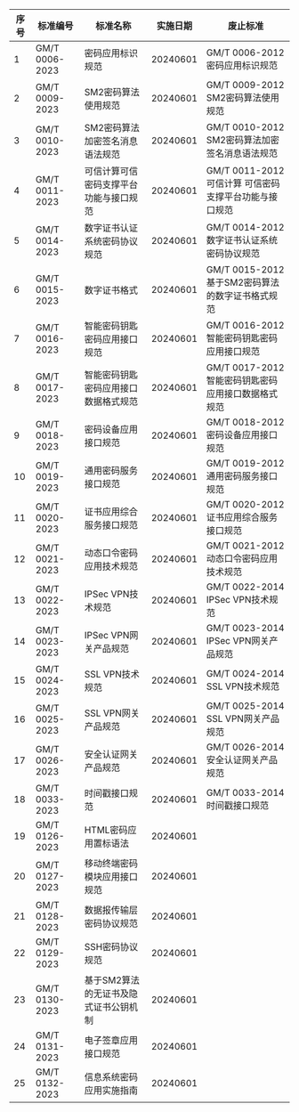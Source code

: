 | 序号 | 标准编号           | 标准名称                 | 实施日期     | 废止标准                                 |
|----|----------------|----------------------|----------|--------------------------------------|
| 1  | GM/T 0006-2023 | 密码应用标识规范             | 20240601 | GM/T 0006-2012  密码应用标识规范             |
| 2  | GM/T 0009-2023 | SM2密码算法使用规范          | 20240601 | GM/T 0009-2012  SM2密码算法使用规范          |
| 3  | GM/T 0010-2023 | SM2密码算法加密签名消息语法规范    | 20240601 | GM/T 0010-2012  SM2密码算法加密签名消息语法规范    |
| 4  | GM/T 0011-2023 | 可信计算可信密码支撑平台功能与接口规范  | 20240601 | GM/T 0011-2012  可信计算 可信密码支撑平台功能与接口规范 |
| 5  | GM/T 0014-2023 | 数字证书认证系统密码协议规范       | 20240601 | GM/T 0014-2012  数字证书认证系统密码协议规范       |
| 6  | GM/T 0015-2023 | 数字证书格式               | 20240601 | GM/T 0015-2012  基于SM2密码算法的数字证书格式规范   |
| 7  | GM/T 0016-2023 | 智能密码钥匙密码应用接口规范       | 20240601 | GM/T 0016-2012  智能密码钥匙密码应用接口规范       |
| 8  | GM/T 0017-2023 | 智能密码钥匙密码应用接口数据格式规范   | 20240601 | GM/T 0017-2012  智能密码钥匙密码应用接口数据格式规范   |
| 9  | GM/T 0018-2023 | 密码设备应用接口规范           | 20240601 | GM/T 0018-2012  密码设备应用接口规范           |
| 10 | GM/T 0019-2023 | 通用密码服务接口规范           | 20240601 | GM/T 0019-2012  通用密码服务接口规范           |
| 11 | GM/T 0020-2023 | 证书应用综合服务接口规范         | 20240601 | GM/T 0020-2012  证书应用综合服务接口规范         |
| 12 | GM/T 0021-2023 | 动态口令密码应用技术规范         | 20240601 | GM/T 0021-2012  动态口令密码应用技术规范         |
| 13 | GM/T 0022-2023 | IPSec VPN技术规范        | 20240601 | GM/T 0022-2014  IPSec VPN技术规范        |
| 14 | GM/T 0023-2023 | IPSec VPN网关产品规范      | 20240601 | GM/T 0023-2014  IPSec VPN网关产品规范      |
| 15 | GM/T 0024-2023 | SSL VPN技术规范          | 20240601 | GM/T 0024-2014  SSL VPN技术规范          |
| 16 | GM/T 0025-2023 | SSL VPN网关产品规范        | 20240601 | GM/T 0025-2014  SSL VPN网关产品规范        |
| 17 | GM/T 0026-2023 | 安全认证网关产品规范           | 20240601 | GM/T 0026-2014  安全认证网关产品规范           |
| 18 | GM/T 0033-2023 | 时间戳接口规范              | 20240601 | GM/T 0033-2014  时间戳接口规范              |
| 19 | GM/T 0126-2023 | HTML密码应用置标语法         | 20240601 |                                      |
| 20 | GM/T 0127-2023 | 移动终端密码模块应用接口规范       | 20240601 |                                      |
| 21 | GM/T 0128-2023 | 数据报传输层密码协议规范         | 20240601 |                                      |
| 22 | GM/T 0129-2023 | SSH密码协议规范            | 20240601 |                                      |
| 23 | GM/T 0130-2023 | 基于SM2算法的无证书及隐式证书公钥机制 | 20240601 |                                      |
| 24 | GM/T 0131-2023 | 电子签章应用接口规范           | 20240601 |                                      |
| 25 | GM/T 0132-2023 | 信息系统密码应用实施指南         | 20240601 |                                      |